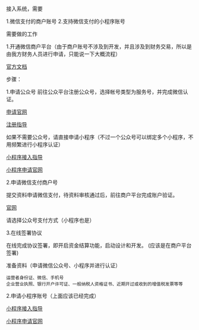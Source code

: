 接入系统，需要

1.微信支付的商户账号
2.支持微信支付的小程序账号


需要做的工作

1.开通微信商户平台（由于商户账号不涉及到开发，并且涉及到财务交易，所以是由我方财务人员进行申请，只能说一下大概流程）


[官方文档](https://pay.weixin.qq.com/guide/webbased_payment.shtml)

步骤：

1.申请公众号
前往公众平台注册公众号，选择帐号类型为服务号，并完成微信认证。

[申请官网](https://mp.weixin.qq.com/)

[注册指导](https://kf.qq.com/faq/120911VrYVrA151013MfYvYV.html)

如果不需要公众号，请直接申请小程序（不过一个公众号可以绑定多个小程序，不用频繁进行小程序认证）

[小程序接入指导](https://mp.weixin.qq.com/cgi-bin/wx)

[小程序申请官网](https://mp.weixin.qq.com/wxopen/waregister?action=step1)

2.申请微信支付商户号

提交资料申请微信支付，待资料审核通过后，前往商户平台完成账户验证。

[官网](https://pay.weixin.qq.com/index.php/core/home/login?return_url=%2F)

请选择公众号支付方式（小程序也是）

3.在线签署协议

在线完成协议签署，即开启资金结算功能，启动设计和开发。
(应该是在商户平台签署)

	
准备资料（申请微信公众号、小程序并进行认证）

	运营者身份证、微信、手机号
	企业营业执照、银行开户许可证、一般纳税人资格证书、近期开过或收到的增值税发票等等

2.申请小程序账号（上面应该已经完成）

[小程序接入指导](https://mp.weixin.qq.com/cgi-bin/wx)

[小程序申请官网](https://mp.weixin.qq.com/wxopen/waregister?action=step1)